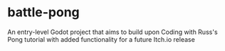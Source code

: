 # battle-pong
An entry-level Godot project that aims to build upon Coding with Russ's Pong tutorial with added functionality for a future Itch.io release
